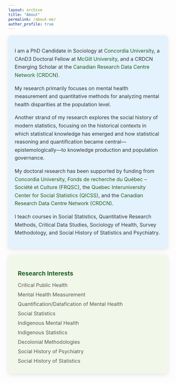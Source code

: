 ```yaml
---
layout: archive
title: "About"
permalink: /about-me/
author_profile: true
---
```

<style>
  .icon {
    margin-right: 10px;
    color: #1B5E20;
  }

  .card {
    border-radius: 8px;
    padding: 20px;
    margin-bottom: 20px;
    color: #333333;
    box-shadow: 0px 4px 15px rgba(0, 0, 0, 0.1);
    transition: transform 0.2s, box-shadow 0.2s;
  }

  .card:hover {
    transform: translateY(-5px);
    box-shadow: 0px 6px 20px rgba(0, 0, 0, 0.2);
  }

  .card:first-of-type {
    background-color: #F3F4F6;
  }

  .card:nth-of-type(2) {
    background-color: #E3F2FD;
  }

  .card:nth-of-type(3) {
    background-color: #F1F8E9;
  }

  .card:nth-of-type(4) {
    background-color: #FFF3E0;
  }

  .card h3 {
    font-size: 1.2rem;
    font-weight: bold;
    color: #1B5E20;
    margin-bottom: 15px;
  }

  .card ul {
    list-style: none;
    padding: 0;
    margin: 0;
  }

  .card ul li {
    margin-bottom: 10px;
    font-size: 1rem;
    color: #555;
  }

  .card p {
    font-size: 1rem;
    color: #333;
    line-height: 1.6;
  }

  .card:first-of-type p {
    text-align: justify;
  }

  .email {
    font-weight: bold;
    color: #1B5E20;
  }

  a {
    color: #1B5E20;
    text-decoration: none;
  }

  a:hover {
    text-decoration: underline;
  }
</style>

<div class="card">
  <p>
    I am a PhD Candidate in Sociology at 
    <a href="https://www.concordia.ca/artsci/sociology-anthropology.html" target="_blank">Concordia University</a>, 
    a CAnD3 Doctoral Fellow at 
    <a href="https://www.mcgill.ca/cand3/our-people/fellows-2024-25" target="_blank">McGill University</a>, 
    and a CRDCN Emerging Scholar at the 
    <a href="https://crdcn.ca" target="_blank">Canadian Research Data Centre Network (CRDCN)</a>. 
  </p>
  <p>
    My research primarily focuses on mental health measurement and quantitative methods for analyzing mental health disparities at the population level.
  </p>
  <p>
    Another strand of my research explores the social history of modern statistics, 
    focusing on the historical contexts in which statistical knowledge has emerged and how 
    statistical reasoning and quantification became central—epistemologically—to 
    knowledge production and population governance.
  </p>

  <p>
    My doctoral research has been supported by funding from 
    <a href="https://www.concordia.ca/artsci/sociology-anthropology.html" target="_blank">Concordia University</a>, 
    <a href="https://www.frq.gouv.qc.ca" target="_blank">Fonds de recherche du Québec – Société et Culture (FRQSC)</a>, 
    the <a href="https://www.ciqss.org" target="_blank">Quebec Interuniversity Center for Social Statistics (QICSS)</a>, 
    and the <a href="https://crdcn.ca" target="_blank">Canadian Research Data Centre Network (CRDCN)</a>.
  </p>

  <p>
    I teach courses in Social Statistics, 
    Quantitative Research Methods, Critical Data Studies, Sociology of Health, 
    Survey Methodology, and Social History of Statistics and Psychiatry.
  </p>
</div>

<div class="card">
  <h3><i class="fas fa-briefcase icon"></i> Research Interests</h3>
  <ul>
    <li><i class="fas fa-users icon"></i> Critical Public Health</li>
    <li><i class="fas fa-heartbeat icon"></i> Mental Health Measurement</li>
    <li><i class="fas fa-database icon"></i> Quantification/Datafication of Mental Health</li>
    <li><i class="fas fa-chart-line icon"></i> Social Statistics</li>
    <li><i class="fas fa-tree icon"></i> Indigenous Mental Health</li>
    <li><i class="fas fa-tree icon"></i> Indigenous Statistics</li>
    <li><i class="fas fa-tools icon"></i> Decolonial Methodologies</li>
    <li><i class="fas fa-book icon"></i> Social History of Psychiatry</li>
    <li><i class="fas fa-book-open icon"></i> Social History of Statistics</li>
  </ul>
</div>